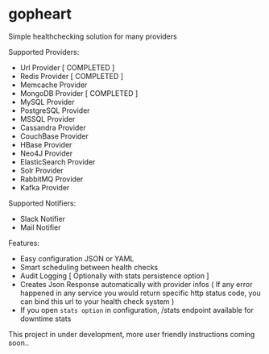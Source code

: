 # gopheart
Simple healthchecking solution for many providers

Supported Providers:
  - Url Provider [ COMPLETED ]
  - Redis Provider [ COMPLETED ]
  - Memcache Provider
  - MongoDB Provider [ COMPLETED ]
  - MySQL Provider
  - PostgreSQL Provider
  - MSSQL Provider
  - Cassandra Provider
  - CouchBase Provider
  - HBase Provider
  - Neo4J Provider
  - ElasticSearch Provider
  - Solr Provider
  - RabbitMQ Provider
  - Kafka Provider

Supported Notifiers:
  - Slack Notifier
  - Mail Notifier
  
Features:
  - Easy configuration JSON or YAML
  - Smart scheduling between health checks
  - Audit Logging [ Optionally with stats persistence option ]
  - Creates Json Response automatically with provider infos ( If any error happened in any service you would return specific http status code, you can bind this url to your health check system )
  - If you open `stats option` in configuration, /stats endpoint available for downtime stats

This project in under development, more user friendly instructions coming soon..
